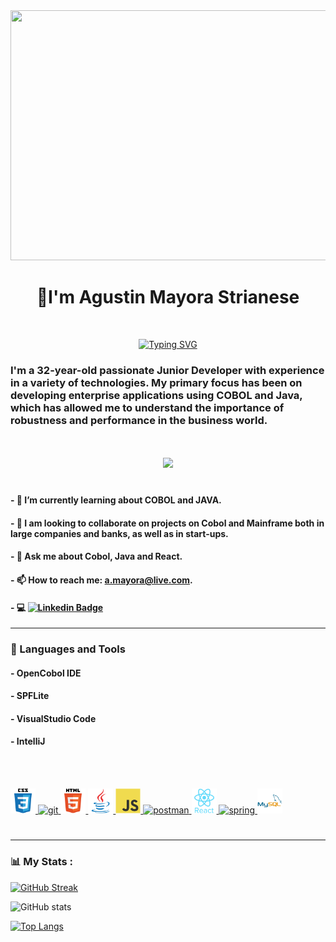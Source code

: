 <div align="center">
  <img src="https://i.pinimg.com/originals/77/ca/a3/77caa32884d735d439ade45ba37feaf2.gif" height="400" width="800"/>
</div>
  

# <h1 align="center">👋I'm Agustin Mayora Strianese</h1>
<div id="header" align="center">

  <p align="center">
  <br>
  
<a href="https://git.io/typing-svg"><img src="https://readme-typing-svg.demolab.com?font=Fira+Code&weight=600&pause=1000&color=FAC33C&center=true&width=435&lines=Full-stack+Developer;Cobol+Developer;And;Backend+Java+Developer" alt="Typing SVG" /></a>
</p>
  
  
<h3 align="left">  I'm a 32-year-old passionate Junior Developer with experience in a variety of technologies. My primary focus has been on developing enterprise applications using COBOL and Java, which has allowed me to understand the importance of robustness and performance in the business world.</h3> 
 <div>
   <br>
   <br>
</div>
<img src="https://snap.licdn.com/tr/W9_8dfFmyr0AAAAC/pixel-game.gif" width="200"/>
  </div>
  
<div>
  <br>
</div>

###
#### - 🌱 I’m currently learning about COBOL and JAVA.
#### - 👯 I am looking to collaborate on projects on Cobol and Mainframe both in large companies and banks, as well as in start-ups.
#### - 💬 Ask me about Cobol, Java and React.
#### - 📫 How to reach me: a.mayora@live.com.
#### - 💻 [![Linkedin Badge](https://img.shields.io/badge/-MayoraAgustin-0e76a8?style=flat&labelColor=0e76a8&logo=linkedin&logoColor=white)](https://www.linkedin.com/in/agustin-mayora-s/)
---

### 🧰 Languages and Tools
#### - OpenCobol IDE
#### - SPFLite 
#### - VisualStudio Code
#### - IntelliJ
<div>
<br>
<br>
</div>
<p align="left">  <a href="https://www.w3schools.com/css/" target="_blank" rel="noreferrer"> <img src="https://raw.githubusercontent.com/devicons/devicon/master/icons/css3/css3-original-wordmark.svg" alt="css3" width="40" height="40"/> </a> <a href="https://git-scm.com/" target="_blank" rel="noreferrer"> <img src="https://www.vectorlogo.zone/logos/git-scm/git-scm-icon.svg" alt="git" width="40" height="40"/> </a> <a href="https://www.w3.org/html/" target="_blank" rel="noreferrer"> <img src="https://raw.githubusercontent.com/devicons/devicon/master/icons/html5/html5-original-wordmark.svg" alt="html5" width="40" height="40"/> </a> <a href="https://www.java.com" target="_blank" rel="noreferrer"> <img src="https://raw.githubusercontent.com/devicons/devicon/master/icons/java/java-original.svg" alt="java" width="40" height="40"/> </a> <a href="https://developer.mozilla.org/en-US/docs/Web/JavaScript" target="_blank" rel="noreferrer"> <img src="https://raw.githubusercontent.com/devicons/devicon/master/icons/javascript/javascript-original.svg" alt="javascript" width="40" height="40"/> </a> <a href="https://postman.com" target="_blank" rel="noreferrer"> <img src="https://www.vectorlogo.zone/logos/getpostman/getpostman-icon.svg" alt="postman" width="40" height="40"/> </a> <a href="https://reactjs.org/" target="_blank" rel="noreferrer"> <img src="https://raw.githubusercontent.com/devicons/devicon/master/icons/react/react-original-wordmark.svg" alt="react" width="40" height="40"/> </a> <a href="https://spring.io/" target="_blank" rel="noreferrer"> <img src="https://www.vectorlogo.zone/logos/springio/springio-icon.svg" alt="spring" width="40" height="40"/> </a> </a> <a href="https://www.mysql.com/" target="_blank" rel="noreferrer"> <img src="https://raw.githubusercontent.com/devicons/devicon/master/icons/mysql/mysql-original-wordmark.svg" alt="mysql" width="40" height="40"/> </a> </p>



#

---

### 📊 My Stats :

[![GitHub Streak](http://github-readme-streak-stats.herokuapp.com?user=AgustinMayoraStrianese&theme=onedark)](https://git.io/streak-stats)

![GitHub stats](https://github-readme-stats.vercel.app/api?username=AgustinMayoraStrianese&show_icons=true&theme=radical)

[![Top Langs](https://github-readme-stats.vercel.app/api/top-langs/?username=AgustinMayoraStrianese&theme=tokyonight)](https://github.com/anuraghazra/github-readme-stats)


